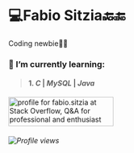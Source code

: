 # 💻Fabio Sitzia🔙🔚
Coding newbie👶🏻



### 🌱 I’m currently learning:

> #### 1. *C* | *MySQL* | *Java*


<a href="https://stackoverflow.com/users/18159609/fabio-sitzia"><img src="https://stackoverflow.com/users/flair/18159609.png" width="208" height="58" alt="profile for fabio.sitzia at Stack Overflow, Q&amp;A for professional and enthusiast programmers" title="profile for fabio.sitzia at Stack Overflow, Q&amp;A for professional and enthusiast programmers"></a>



###### ![Profile views](https://gpvc.arturio.dev/fabiositzia)
